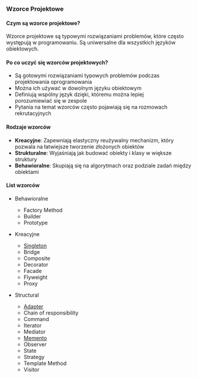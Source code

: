 ### Wzorce Projektowe

#### Czym są wzorce projektowe?
Wzorce projektowe są typowymi rozwiązaniami problemów, które często występują w programowaniu. Są uniwersalne dla wszystkich języków obiektowych.

#### Po co uczyć się wzorców projektowych?
- Są gotowymi rozwiązaniami typowych problemów podczas projektowania oprogramowania
- Można ich używać w dowolnym języku obiektowym
- Definiują wspólny język dzięki, któremu można lepiej porozumiewiać się w zespole
- Pytania na temat wzorców często pojawiają się na rozmowach rekrutacyjnych

#### Rodzaje wzorców
 - **Kreacyjne**: Zapewniają elastyczny reużywalny mechanizm, który pozwala na łatwiejsze tworzenie złożonych obiektów
 - **Strukturalne**: Wyjaśniają jak budować obiekty i klasy w większe struktury
 - **Behawioralne**: Skupiają się na algorytmach oraz podziale zadań między obiektami

#### List wzorców
- Behawioralne
  - Factory Method
  - Builder
  - Prototype

- Kreacyjne
  - [Singleton](design-patterns/singleton.md)
  - Bridge
  - Composite
  - Decorator
  - Facade
  - Flyweight
  - Proxy

- Structural
  - [Adapter](design-patterns/adapter.md)
  - Chain of responsibility
  - Command
  - Iterator
  - Mediator
  - [Memento](design-patterns/memento.md)
  - Observer
  - State
  - Strategy
  - Template Method
  - Visitor
